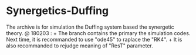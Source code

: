 # Synergetics-Duffing
The archive is for simulation the Duffing system based the synergetic theory.
@ 180203  :
    + The branch contains the primary the simulation codes.
      Next time, it is recommanded to use "ode45" to raplace the "RK4".
    + It is also recommanded to rejudge meaning of "ResT" parameter. 
